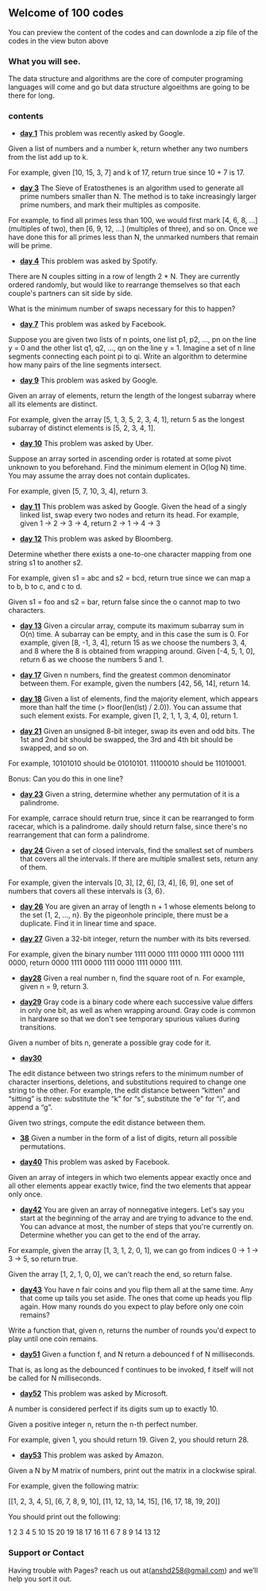 ## Welcome of 100 codes 

You can preview the content of the codes and can downlode a zip file of the codes in the view buton above

### What you will see.
The data structure and algorithms are the core of computer programing languages will come and go but data structure algoeithms are going to be there for long.



### contents
- [**day 1**](https://github.com/anshd258/100days-of-code/blob/100-days-main/day1.cpp)
This problem was recently asked by Google.

Given a list of numbers and a number k, return whether any two numbers from the list add up to k.

For example, given [10, 15, 3, 7] and k of 17, return true since 10 + 7 is 17.

- [**day 3**](https://github.com/anshd258/100days-of-code/blob/100-days-main/day3.cpp)
The Sieve of Eratosthenes is an algorithm used to generate all prime numbers smaller than N. The method is to take increasingly larger prime numbers, and mark their multiples as composite.

For example, to find all primes less than 100, we would first mark [4, 6, 8, ...] (multiples of two), then [6, 9, 12, ...] (multiples of three), and so on. Once we have done this for all primes less than N, the unmarked numbers that remain will be prime.

- [**day 4**](https://github.com/anshd258/100days-of-code/blob/100-days-main/day4.cpp)
This problem was asked by Spotify.

There are N couples sitting in a row of length 2 * N. They are currently ordered randomly, but would like to rearrange themselves so that each couple's partners can sit side by side.

What is the minimum number of swaps necessary for this to happen?

- [**day 7**](https://github.com/anshd258/100days-of-code/blob/100-days-main/day7.cpp)
This problem was asked by Facebook.

Suppose you are given two lists of n points, one list p1, p2, ..., pn on the line y = 0 and the other list q1, q2, ..., qn on the line y = 1. Imagine a set of n line segments connecting each point pi to qi. Write an algorithm to determine how many pairs of the line segments intersect.



- [**day 9**](https://github.com/anshd258/100days-of-code/blob/100-days-main/day9.cpp)
This problem was asked by Google.

Given an array of elements, return the length of the longest subarray where all its elements are distinct.

For example, given the array [5, 1, 3, 5, 2, 3, 4, 1], return 5 as the longest subarray of distinct elements is [5, 2, 3, 4, 1].



- [**day 10**](https://github.com/anshd258/100days-of-code/blob/100-days-main/DAY%2010.CPP)
This problem was asked by Uber.

Suppose an array sorted in ascending order is rotated at some pivot unknown to you beforehand. Find the minimum element in O(log N) time. You may assume the array does not contain duplicates.

For example, given [5, 7, 10, 3, 4], return 3.


-  [**day 11**](https://github.com/anshd258/100days-of-code/blob/100-days-main/day11.cpp)
This problem was asked by Google.
Given the head of a singly linked list, swap every two nodes and return its head.
For example, given 1 -> 2 -> 3 -> 4, return 2 -> 1 -> 4 -> 3



- [**day 12**](https://github.com/anshd258/100days-of-code/blob/100-days-main/day12.cpp)
This problem was asked by Bloomberg.

Determine whether there exists a one-to-one character mapping from one string s1 to another s2.

For example, given s1 = abc and s2 = bcd, return true since we can map a to b, b to c, and c to d.

Given s1 = foo and s2 = bar, return false since the o cannot map to two characters.


- [**day 13**](https://github.com/anshd258/100days-of-code/blob/100-days-main/day13.cpp)
Given a circular array, compute its maximum subarray sum in O(n) time. A subarray can be empty, and in this case the sum is 0.
For example, given [8, -1, 3, 4], return 15 as we choose the numbers 3, 4, and 8 where the 8 is obtained from wrapping around.
Given [-4, 5, 1, 0], return 6 as we choose the numbers 5 and 1.



- [**day 17**](https://github.com/anshd258/100days-of-code/blob/100-days-main/day17.cpp)
Given n numbers, find the greatest common denominator between them.
For example, given the numbers [42, 56, 14], return 14.


- [**day 18**](https://github.com/anshd258/100days-of-code/blob/100-days-main/day18.cpp)
Given a list of elements, find the majority element, which appears more than half the time (> floor(len(lst) / 2.0)).
You can assume that such element exists.
For example, given [1, 2, 1, 1, 3, 4, 0], return 1.



- [**day 21**](https://github.com/anshd258/100days-of-code/blob/100-days-main/day21.cpp)
Given an unsigned 8-bit integer, swap its even and odd bits. The 1st and 2nd bit should be swapped, the 3rd and 4th bit should be swapped, and so on.

For example, 10101010 should be 01010101. 11100010 should be 11010001.

Bonus: Can you do this in one line?



- [**day 23**](https://github.com/anshd258/100days-of-code/blob/100-days-main/day23.cpp)
Given a string, determine whether any permutation of it is a palindrome.

For example, carrace should return true, since it can be rearranged to form racecar, which is a palindrome. daily should return false, since there's no rearrangement that can form a palindrome.



- [**day 24**](https://github.com/anshd258/100days-of-code/blob/100-days-main/day24.cpp)
Given a set of closed intervals, find the smallest set of numbers that covers all the intervals. If there are multiple smallest sets, return any of them.

For example, given the intervals [0, 3], [2, 6], [3, 4], [6, 9], one set of numbers that covers all these intervals is {3, 6}.



- [**day 26**](https://github.com/anshd258/100days-of-code/blob/100-days-main/day26.cpp)
You are given an array of length n + 1 whose elements belong to the set {1, 2, ..., n}. By the pigeonhole principle, there must be a duplicate. Find it in linear time and space.

- [**day 27**](https://github.com/anshd258/100days-of-code/blob/100-days-main/day27.cpp)
Given a 32-bit integer, return the number with its bits reversed.

For example, given the binary number 1111 0000 1111 0000 1111 0000 1111 0000, return 0000 1111 0000 1111 0000 1111 0000 1111.

- [**day28**](https://github.com/anshd258/100days-of-code/blob/test/day%2028.cpp)
Given a real number n, find the square root of n. For example, given n = 9, return 3.

- [**day29**](https://github.com/anshd258/100days-of-code/blob/100-days-main/day29.cpp)
Gray code is a binary code where each successive value differs in only one bit, as well as when wrapping around. Gray code is common in hardware so that we don't see temporary spurious values during transitions.

Given a number of bits n, generate a possible gray code for it.

- [**day30**](https://github.com/anshd258/100days-of-code/blob/100-days-main/day30.cpp)

The edit distance between two strings refers to the minimum number of character insertions, deletions, and substitutions required to change one string to the other. For example, the edit distance between “kitten” and “sitting” is three: substitute the “k” for “s”, substitute the “e” for “i”, and append a “g”.

Given two strings, compute the edit distance between them.

- [**38**](https://github.com/anshd258/100days-of-code/blob/100-days-main/day38.cpp)
Given a number in the form of a list of digits, return all possible permutations.

- [**day40**](https://github.com/anshd258/100days-of-code/blob/100-days-main/day42.cpp)
This problem was asked by Facebook.

Given an array of integers in which two elements appear exactly once and all other elements appear exactly twice, find the two elements that appear only once.

- [**day42**](https://github.com/anshd258/100days-of-code/blob/100-days-main/day42.cpp)
You are given an array of nonnegative integers. Let's say you start at the beginning of the array and are trying to advance to the end. You can advance at most, the number of steps that you're currently on. Determine whether you can get to the end of the array.

For example, given the array [1, 3, 1, 2, 0, 1], we can go from indices 0 -> 1 -> 3 -> 5, so return true.

Given the array [1, 2, 1, 0, 0], we can't reach the end, so return false.

- [**day43**](https://github.com/anshd258/100days-of-code/blob/100-days-main/day43.cpp)
You have n fair coins and you flip them all at the same time. Any that come up tails you set aside. The ones that come up heads you flip again. How many rounds do you expect to play before only one coin remains?

Write a function that, given n, returns the number of rounds you'd expect to play until one coin remains.

- [**day51**](https://github.com/anshd258/100days-of-code/blob/100-days-main/day51.cpp)
Given a function f, and N return a debounced f of N milliseconds.

That is, as long as the debounced f continues to be invoked, f itself will not be called for N milliseconds.

- [**day52**](https://github.com/anshd258/100days-of-code/blob/100-days-main/day52.cpp)
This problem was asked by Microsoft.

A number is considered perfect if its digits sum up to exactly 10.

Given a positive integer n, return the n-th perfect number.

For example, given 1, you should return 19. Given 2, you should return 28.

- [**day53**](https://github.com/anshd258/100days-of-code/blob/100-days-main/day53.cpp)
This problem was asked by Amazon.

Given a N by M matrix of numbers, print out the matrix in a clockwise spiral.

For example, given the following matrix:

[[1,  2,  3,  4,  5],
 [6,  7,  8,  9,  10],
 [11, 12, 13, 14, 15],
 [16, 17, 18, 19, 20]]

You should print out the following:

1
2
3
4
5
10
15
20
19
18
17
16
11
6
7
8
9
14
13
12


### Support or Contact

Having trouble with Pages? reach us out at(anshd258@gmail.com) and we’ll help you sort it out.
